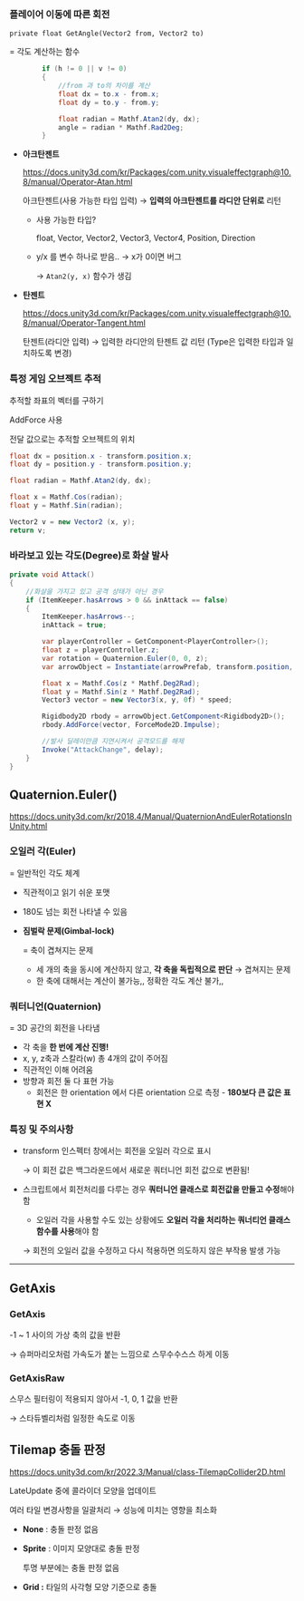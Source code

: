 ### 플레이어 이동에 따른 회전

`private float GetAngle(Vector2 from, Vector2 to)`

= 각도 계산하는 함수

```csharp
        if (h != 0 || v != 0)
        {
            //from 과 to의 차이를 계산
            float dx = to.x - from.x;
            float dy = to.y - from.y;

            float radian = Mathf.Atan2(dy, dx);
            angle = radian * Mathf.Rad2Deg;
        }

```

- **아크탄젠트**
    
    https://docs.unity3d.com/kr/Packages/com.unity.visualeffectgraph@10.8/manual/Operator-Atan.html
    
    아크탄젠트(사용 가능한 타입 입력) → **입력의 아크탄젠트를 라디안 단위로** 리턴
    
    - 사용 가능한 타입?
        
        float, Vector, Vector2, Vector3, Vector4, Position, Direction
        
    - y/x 를 변수 하나로 받음.. → x가 0이면 버그
        
        → `Atan2(y, x)` 함수가 생김 
        
- **탄젠트**
    
    https://docs.unity3d.com/kr/Packages/com.unity.visualeffectgraph@10.8/manual/Operator-Tangent.html
    
    탄젠트(라디안 입력) → 입력한 라디안의 탄젠트 값 리턴 (Type은 입력한 타입과 일치하도록 변경)
    

### 특정 게임 오브젝트 추적

추적할 좌표의 벡터를 구하기

AddForce 사용

전달 값으로는 추적할 오브젝트의 위치

```csharp
float dx = position.x - transform.position.x;
float dy = position.y - transform.position.y;

float radian = Mathf.Atan2(dy, dx);

float x = Mathf.Cos(radian);
float y = Mathf.Sin(radian);

Vector2 v = new Vector2 (x, y);
return v; 
```

### 바라보고 있는 각도(Degree)로 화살 발사

```csharp
private void Attack()
{
    //화살을 가지고 있고 공격 상태가 아닌 경우
    if (ItemKeeper.hasArrows > 0 && inAttack == false)
    {
        ItemKeeper.hasArrows--;
        inAttack = true;

        var playerController = GetComponent<PlayerController>();
        float z = playerController.z;
        var rotation = Quaternion.Euler(0, 0, z);
        var arrowObject = Instantiate(arrowPrefab, transform.position, rotation);

        float x = Mathf.Cos(z * Mathf.Deg2Rad);
        float y = Mathf.Sin(z * Mathf.Deg2Rad);
        Vector3 vector = new Vector3(x, y, 0f) * speed;

        Rigidbody2D rbody = arrowObject.GetComponent<Rigidbody2D>();
        rbody.AddForce(vector, ForceMode2D.Impulse);

        //발사 딜레이만큼 지연시켜서 공격모드를 해제
        Invoke("AttackChange", delay);
    }
}

```

## Quaternion.Euler()

https://docs.unity3d.com/kr/2018.4/Manual/QuaternionAndEulerRotationsInUnity.html

### 오일러 각(Euler)

= 일반적인 각도 체계

- 직관적이고 읽기 쉬운 포맷
- 180도 넘는 회전 나타낼 수 있음
- **짐벌락 문제(Gimbal-lock)**
    
    = 축이 겹쳐지는 문제
    
    - 세 개의 축을 동시에 계산하지 않고, **각 축을 독립적으로 판단** → 겹쳐지는 문제
    - 한 축에 대해서는 계산이 불가능,, 정확한 각도 계산 불가,,

### 쿼터니언(Quaternion)

= 3D 공간의 회전을 나타냄 

- 각 축을 **한 번에 계산 진행!**
- x, y, z축과 스칼라(w) 총 4개의 값이 주어짐
- 직관적인 이해 어려움
- 방향과 회전 둘 다 표현 가능
    - 회전은 한 orientation 에서 다른 orientation 으로 측정 - **180보다 큰 값은 표현 X**

### 특징 및 주의사항

- transform 인스펙터 창에서는 회전을 오일러 각으로 표시
    
    → 이 회전 값은 백그라운드에서 새로운 쿼터니언 회전 값으로 변환됨!
    
- 스크립트에서 회전처리를 다루는 경우 **쿼터니언 클래스로 회전값을 만들고 수정**해야 함
    - 오일러 각을 사용할 수도 있는 상황에도
    **오일러 각을 처리하는 쿼너티언 클래스 함수를 사용**해야 함
    
    → 회전의 오일러 값을 수정하고 다시 적용하면 의도하지 않은 부작용 발생 가능 
    

---

## GetAxis

### GetAxis

-1 ~ 1 사이의 가상 축의 값을 반환

→ 슈퍼마리오처럼 가속도가 붙는 느낌으로 스무수수스스 하게 이동

### GetAxisRaw

스무스 필터링이 적용되지 않아서 -1, 0, 1 값을 반환

→ 스타듀벨리처럼 일정한 속도로 이동

## Tilemap 충돌 판정

https://docs.unity3d.com/kr/2022.3/Manual/class-TilemapCollider2D.html

LateUpdate 중에 콜라이더 모양을 업데이트 

여러 타일 변경사항을 일괄처리 → 성능에 미치는 영향을 최소화 

- **None** : 충돌 판정 없음
- **Sprite** : 이미지 모양대로 충돌 판정
    
    투명 부분에는 충돌 판정 없음
    
- **Grid :** 타일의 사각형 모양 기준으로 충돌
